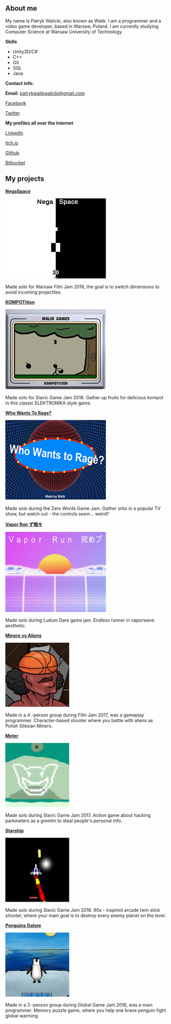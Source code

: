 ## About me
My name is Patryk Walicki, also known as Walik.
I am a programmer and a video game developer, based in Warsaw, Poland.
I am currently studying Computer Science at Warsaw University of Technology.

**Skills**
- Unity3D/C#
- C++
- Git
- SQL
- Java

**Contact info:**

**Email:** patrykwalikwalicki@gmail.com

[Facebook](https://www.facebook.com/patryk.walicki.9)

[Twitter](https://twitter.com/PatWalik)

**My profiles all over the internet**

[LinkedIn](https://www.linkedin.com/in/patryk-walicki-7b9426153/)

[Itch.io](https://walik.itch.io/)

[Github](https://github.com/PWalik)

[Bitbucket](https://bitbucket.org/Walik/)


## My projects



**[NegaSpace](https://walik.itch.io/negaspace)**
  
  ![Nega](Images/nega.png)
  
 Made solo for Warsaw Film Jam 2018, the goal is to switch dimensions to avoid incoming projectiles.




**[KOMPOTition](https://walik.itch.io/kompotition)**
  
  ![Kompot](Images/kompot.png)
  
 Made solo for Slavic Game Jam 2018. Gather up fruits for delicious kompot in this classic ELEKTRONIKA style game.








**[Who Wants To Rage?](https://walik.itch.io/who-wants-to-rage)**
  
  ![Rage](Images/rage.png)
  
 Made solo during the Zero Words Game Jam. Gather orbs in a popular TV show, but watch out - the controls seem... weird?




**[Vapor Run ず暗キ](https://walik.itch.io/vapor-run-)**
  
  ![Vapor](Images/vapor.png)
  
 Made solo during Ludum Dare game jam. Endless runner in vaporwave aesthetic.





**[Miners vs Aliens](https://ixi.itch.io/gornicy-vs-obcy)**
  
  ![Miners](Images/miners.png)
  
  Made in a 4 -person group during Film Jam 2017, was a gameplay programmer. Character-based shooter where you battle with aliens
  as Polish Silesian Miners.





**[Meter](https://walik.itch.io/meter)**
  
  ![Meter](Images/meter.png)
  
  Made solo during Slavic Game Jam 2017. Action game about hacking parkmeters as a gremlin
  to steal people's personal info.





**[Starship](https://walik.itch.io/starship)**
  
  ![Startship](Images/star.png)
  
  Made solo during Slavic Game Jam 2016. 90s - inspired arcade twin stick shooter, 
  where your main goal is to destroy every enemy planet on the level.





**[Penguins Galore](https://globalgamejam.org/2016/games/penguins-galore)**
  
  ![Startship](Images/peng.png)
  
  Made in a 3 -person group during Global Game Jam 2016, was a main programmer. Memory puzzle game, 
  where you help one brave penguin fight global warming.
